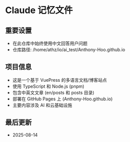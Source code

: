 # Claude 记忆文件

## 重要设置
- 在此仓库中始终使用中文回答用户问题
- 仓库路径: /home/athz/io/ai_test/Anthony-Hoo.github.io

## 项目信息
- 这是一个基于 VuePress 的多语言文档/博客站点
- 使用 TypeScript 和 Node.js (pnpm)
- 包含中英文文章 (en/posts 和 posts 目录)
- 部署在 GitHub Pages 上 (Anthony-Hoo.github.io)
- 主要内容涉及 AI 和云基础设施

## 最后更新
- 2025-08-14